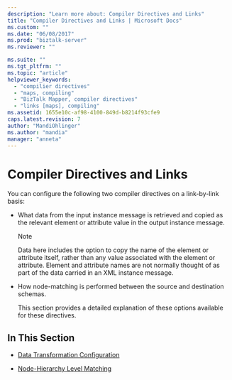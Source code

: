 ```yaml
---
description: "Learn more about: Compiler Directives and Links"
title: "Compiler Directives and Links | Microsoft Docs"
ms.custom: ""
ms.date: "06/08/2017"
ms.prod: "biztalk-server"
ms.reviewer: ""

ms.suite: ""
ms.tgt_pltfrm: ""
ms.topic: "article"
helpviewer_keywords: 
  - "compilier directives"
  - "maps, compiling"
  - "BizTalk Mapper, compiler directives"
  - "links [maps], compiling"
ms.assetid: 1655e10c-af98-4100-849d-b8214f93cfe9
caps.latest.revision: 7
author: "MandiOhlinger"
ms.author: "mandia"
manager: "anneta"
---
```

# Compiler Directives and Links
You can configure the following two compiler directives on a link-by-link basis:  
  
- What data from the input instance message is retrieved and copied as the relevant element or attribute value in the output instance message.  
  
  > [!NOTE]
  >  Data here includes the option to copy the name of the element or attribute itself, rather than any value associated with the element or attribute. Element and attribute names are not normally thought of as part of the data carried in an XML instance message.  
  
- How node-matching is performed between the source and destination schemas.  
  
  This section provides a detailed explanation of these options available for these directives.  
  
## In This Section  
  
-   [Data Transformation Configuration](../core/data-transformation-configuration.md)  
  
-   [Node-Hierarchy Level Matching](../core/node-hierarchy-level-matching.md)
